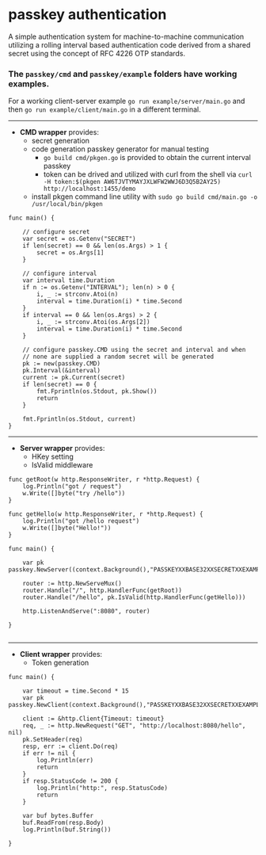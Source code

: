 # passkey authentication

A simple authentication system for machine-to-machine communication utilizing a rolling interval based authentication code derived from a shared secret using the concept of RFC 4226 OTP standards.

###  The ```passkey/cmd``` and ```passkey/example``` folders have working examples.

For a working client-server example ```go run example/server/main.go``` and then ```go run example/client/main.go``` in a different terminal.

---

* **CMD wrapper** provides:
    * secret generation
    * code generation passkey generator for manual testing
        * ```go build cmd/pkgen.go``` is provided to obtain the current interval passkey 
        * token can be drived and utilized with curl from the shell via ```curl -H token:$(pkgen AW6TJVTYMAYJXLWFW2WWJ6D3Q5B2AY25) http://localhost:1455/demo```
    * install pkgen command line utility with ```sudo go build cmd/main.go -o /usr/local/bin/pkgen```

```golang
func main() {

	// configure secret
	var secret = os.Getenv("SECRET")
	if len(secret) == 0 && len(os.Args) > 1 {
		secret = os.Args[1]
	}

	// configure interval
	var interval time.Duration
	if n := os.Getenv("INTERVAL"); len(n) > 0 {
		i, _ := strconv.Atoi(n)
		interval = time.Duration(i) * time.Second
	}
	if interval == 0 && len(os.Args) > 2 {
		i, _ := strconv.Atoi(os.Args[2])
		interval = time.Duration(i) * time.Second
	}

	// configure passkey.CMD using the secret and interval and when
	// none are supplied a random secret will be generated
	pk := new(passkey.CMD)
	pk.Interval(&interval)
	current := pk.Current(secret)
	if len(secret) == 0 {
		fmt.Fprintln(os.Stdout, pk.Show())
		return
	}

	fmt.Fprintln(os.Stdout, current)
}
```
---

* **Server wrapper** provides:
    * HKey setting
    * IsValid middleware

```golang
func getRoot(w http.ResponseWriter, r *http.Request) {
	log.Println("got / request")
	w.Write([]byte("try /hello"))
}

func getHello(w http.ResponseWriter, r *http.Request) {
	log.Println("got /hello request")
	w.Write([]byte("Hello!"))
}

func main() {

	var pk passkey.NewServer((context.Background(),"PASSKEYXXBASE32XXSECRETXXEXAMPLE")

	router := http.NewServeMux()
	router.Handle("/", http.HandlerFunc(getRoot))
	router.Handle("/hello", pk.IsValid(http.HandlerFunc(getHello)))

	http.ListenAndServe(":8080", router)

}


```
---
* **Client wrapper** provides:
    * Token generation

```golang
func main() {

	var timeout = time.Second * 15
	var pk passkey.NewClient(context.Background(),"PASSKEYXXBASE32XXSECRETXXEXAMPLE")

    client := &http.Client{Timeout: timeout}
    req, _ := http.NewRequest("GET", "http://localhost:8080/hello", nil)
    pk.SetHeader(req)
    resp, err := client.Do(req)
    if err != nil {
        log.Println(err)
        return
    }
    if resp.StatusCode != 200 {
        log.Println("http:", resp.StatusCode)
        return
    }

    var buf bytes.Buffer
    buf.ReadFrom(resp.Body)
    log.Println(buf.String())

}
```
